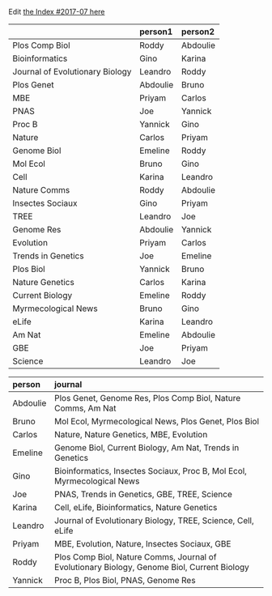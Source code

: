Edit [the Index #2017-07 here](https://docs.google.com/document/d/1Gl6R33nMMo0FbDw4vj5l8a2qd9PiOUJJePGkLXDB0TQ/edit?usp=sharing)

|                                |person1  |person2  |
|:-------------------------------|:--------|:--------|
|Plos Comp Biol                  |Roddy    |Abdoulie |
|Bioinformatics                  |Gino     |Karina   |
|Journal of Evolutionary Biology |Leandro  |Roddy    |
|Plos Genet                      |Abdoulie |Bruno    |
|MBE                             |Priyam   |Carlos   |
|PNAS                            |Joe      |Yannick  |
|Proc B                          |Yannick  |Gino     |
|Nature                          |Carlos   |Priyam   |
|Genome Biol                     |Emeline  |Roddy    |
|Mol Ecol                        |Bruno    |Gino     |
|Cell                            |Karina   |Leandro  |
|Nature Comms                    |Roddy    |Abdoulie |
|Insectes Sociaux                |Gino     |Priyam   |
|TREE                            |Leandro  |Joe      |
|Genome Res                      |Abdoulie |Yannick  |
|Evolution                       |Priyam   |Carlos   |
|Trends in Genetics              |Joe      |Emeline  |
|Plos Biol                       |Yannick  |Bruno    |
|Nature Genetics                 |Carlos   |Karina   |
|Current Biology                 |Emeline  |Roddy    |
|Myrmecological News             |Bruno    |Gino     |
|eLife                           |Karina   |Leandro  |
|Am Nat                          |Emeline  |Abdoulie |
|GBE                             |Joe      |Priyam   |
|Science                         |Leandro  |Joe      |




|person   |journal                                                                                     |
|:--------|:-------------------------------------------------------------------------------------------|
|Abdoulie |Plos Genet, Genome Res, Plos Comp Biol, Nature Comms, Am Nat                                |
|Bruno    |Mol Ecol, Myrmecological News, Plos Genet, Plos Biol                                        |
|Carlos   |Nature, Nature Genetics, MBE, Evolution                                                     |
|Emeline  |Genome Biol, Current Biology, Am Nat, Trends in Genetics                                    |
|Gino     |Bioinformatics, Insectes Sociaux, Proc B, Mol Ecol, Myrmecological News                     |
|Joe      |PNAS, Trends in Genetics, GBE, TREE, Science                                                |
|Karina   |Cell, eLife, Bioinformatics, Nature Genetics                                                |
|Leandro  |Journal of Evolutionary Biology, TREE, Science, Cell, eLife                                 |
|Priyam   |MBE, Evolution, Nature, Insectes Sociaux, GBE                                               |
|Roddy    |Plos Comp Biol, Nature Comms, Journal of Evolutionary Biology, Genome Biol, Current Biology |
|Yannick  |Proc B, Plos Biol, PNAS, Genome Res                                                         |
